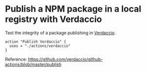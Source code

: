 # Publish a NPM package in a local registry with Verdaccio

Test the integrity of a package publishing in [Verdaccio](https://verdaccio.org/).

```
action "Publish Verdaccio" {
  uses = "./actions/verdaccio"
}
```


Reference: https://github.com/verdaccio/github-actions/blob/master/publish